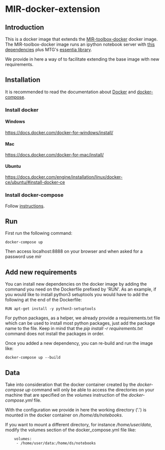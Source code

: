 # MIR-docker-extension

## Introduction
This is a docker image that extends the [MIR-toolbox-docker](https://github.com/MTG/MIR-toolbox-docker)
docker image. The MIR-toolbox-docker image runs an ipython notebook server with [this dependencies](https://github.com/MTG/MIR-toolbox-docker)
plus MTG's [essentia library](http://essentia.upf.edu/documentation/).

We provide in here a way of to facilitate extending the base image with new requirements.

## Installation
It is recommended to read the documentation about [Docker](https://docs.docker.com/)
and [docker-compose](https://docs.docker.com/compose/).

### Install docker
#### Windows
https://docs.docker.com/docker-for-windows/install/

#### Mac
https://docs.docker.com/docker-for-mac/install/

#### Ubuntu
https://docs.docker.com/engine/installation/linux/docker-ce/ubuntu/#install-docker-ce

### Install docker-compose
Follow [instructions](https://docs.docker.com/compose/install/).

## Run
First run the following command:

    docker-compose up

Then access localhost:8888 on your browser and when asked for a password use _mir_

## Add new requirements
You can install new dependencies on the docker image by adding the command you need on the Dockerfile prefixed by 'RUN'.
As an example, if you would like to install python3 setuptools you would have to add the following at the end of the Dockerfile:

    RUN apt-get install -y python3-setuptools
    
For python packages, as a helper, we already provide a requirements.txt file which can be used to install most python packages, just add the package name to the file. Keep in mind that the _pip install -r requirements.txt_ command does not install the packages in order.

Once you added a new dependency, you can re-build and run the image like:

    docker-compose up --build

## Data
Take into consideration that the docker container created by the _docker-compose up_ command will
only be able to access the directories on your machine that are specified on the _volumes_
instruction of the _docker-compose.yml_ file.

With the configuration we provide in here the working directory ('.') is mounted in the
docker container on _/home/ds/notebooks_.

If you want to mount a different directory, for instance _/home/user/data_, modify the volumes section of the
docker_compose.yml file like:

```
    volumes:
     - /home/user/data:/home/ds/notebooks
```
